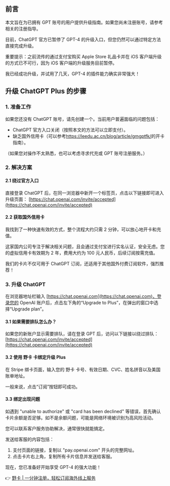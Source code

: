 ## 前言

本文旨在为已拥有 GPT 账号的用户提供升级指南。如果您尚未注册账号，请参考相关的注册指导。

目前，ChatGPT 官方已暂停了 GPT-4 的升级入口，但您仍然可以通过特定方法直接完成升级。

重要提示：之前流传的通过支付宝购买 Apple Store 礼品卡并在 iOS 客户端升级的方式已不可行，因为 iOS 客户端的升级服务目前暂停。

我已经成功升级，并试用了几天，GPT-4 的插件能力确实非常强大！

## 升级 ChatGPT Plus 的步骤

### 1. 准备工作

如果您还没有 ChatGPT 账号，请先创建一个。当前用户普遍面临的问题包括：
- ChatGPT 官方入口关闭（按照本文的方法可以立即支付）。
- 缺乏国外信用卡（可以参考<https://leedu.ac.cn/blog/article/gmgptfk/>的开卡指南）。

（如果您对操作不太熟悉，也可以考虑寻求代充或 GPT 账号注册服务。）

### 2. 解决方案

#### 2.1 绕过官方入口

直接登录 ChatGPT 后，在同一浏览器中新开一个标签页，点击以下链接即可进入升级页面：
[https://chat.openai.com/invite/accepted](https://chat.openai.com/invite/accepted)

#### 2.2 获取国外信用卡

我找到了一种快速有效的方式，整个流程大约只需 2 分钟，可以放心地开卡和充值。

这家国内公司专注于解决相关问题，且会通过支付宝进行实名认证，安全无虑。您的虚拟信用卡有效期为 2 年，费用大约为 100 元人民币，后续订阅按需充值。

我们的卡片不仅可用于 ChatGPT 订阅，还适用于其他国外付费订阅软件，强烈推荐！

### 3. 升级 ChatGPT

在浏览器地址栏输入 [https://chat.openai.com](https://chat.openai.com)，登录您的 OpenAI 账户后，点击左下角的“Upgrade to Plus”，在弹出的窗口中选择“Upgrade plan”。

#### 3.1 如果需要排队怎么办？

如果您的新账户显示需要排队，请在登录 GPT 后，访问以下链接以绕过排队：
[https://chat.openai.com/invite/accepted](https://chat.openai.com/invite/accepted)

#### 3.2 使用 野卡 卡绑定升级 Plus

在 Stripe 绑卡页面，输入您的 野卡 卡号、有效日期、CVC、姓名拼音以及美国账单地址。

一般来说，点击“订阅”按钮即可成功。

#### 3.3 绑定出现问题

如遇到 "unable to authorize" 或 "card has been declined" 等错误，首先确认卡片余额是否足够。如不是余额问题，可能是网络环境被识别为高风险活动。

您可以联系客户服务协助解决，通常很快就能搞定。

发送给客服的内容包括：
1. 支付页面的链接，复制以 "pay.openai.com" 开头的完整网址。
2. 点击卡片右上角，复制所有卡片信息并发送给客服。

现在，您已准备好开始享受 GPT-4 的强大功能！ 

👉 [野卡 | 一分钟注册，轻松订阅海外线上服务](https://bit.ly/bewildcard)